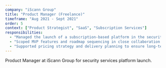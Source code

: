 ```yaml
---
company: "iScann Group"
title: "Product Manager (Freelance)"
timeframe: "Aug 2021 - Sept 2021"
order: 5
context: ["Product Strategist", "SaaS", "Subscription Services"]
responsibilities:
  - "Managed the launch of a subscription-based platform in the security services sector, aligning product delivery with client timelines and stakeholder needs."
  - "Scoped MVP features and roadmap sequencing in close collaboration with founders, balancing operational complexity with user expectations."
  - "Supported pricing strategy and delivery planning to ensure long-term sustainability and stakeholder alignment."
---
```


Product Manager at iScann Group for security services platform launch.
